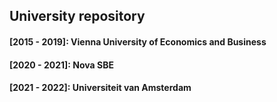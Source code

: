 ## University repository
#### [2015 - 2019]: Vienna University of Economics and Business
#### [2020 - 2021]: Nova SBE
#### [2021 - 2022]: Universiteit van Amsterdam
